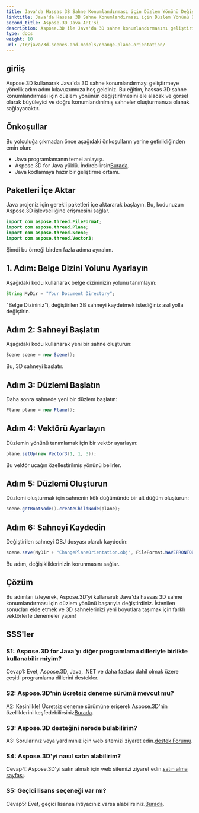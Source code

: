 ```yaml
---
title: Java'da Hassas 3B Sahne Konumlandırması için Düzlem Yönünü Değiştirme
linktitle: Java'da Hassas 3B Sahne Konumlandırması için Düzlem Yönünü Değiştirme
second_title: Aspose.3D Java API'si
description: Aspose.3D ile Java'da 3D sahne konumlandırmasını geliştirin. Hassasiyet için düzlem yönünü değiştirin. Büyüleyici bir görsel deneyim için hemen indirin.
type: docs
weight: 10
url: /tr/java/3d-scenes-and-models/change-plane-orientation/
---
```

## giriiş

Aspose.3D kullanarak Java'da 3D sahne konumlandırmayı geliştirmeye yönelik adım adım kılavuzumuza hoş geldiniz. Bu eğitim, hassas 3D sahne konumlandırması için düzlem yönünün değiştirilmesini ele alacak ve görsel olarak büyüleyici ve doğru konumlandırılmış sahneler oluşturmanıza olanak sağlayacaktır.

## Önkoşullar

Bu yolculuğa çıkmadan önce aşağıdaki önkoşulların yerine getirildiğinden emin olun:

- Java programlamanın temel anlayışı.
- Aspose.3D for Java yüklü. İndirebilirsin[Burada](https://releases.aspose.com/3d/java/).
- Java kodlamaya hazır bir geliştirme ortamı.

## Paketleri İçe Aktar

Java projeniz için gerekli paketleri içe aktararak başlayın. Bu, kodunuzun Aspose.3D işlevselliğine erişmesini sağlar. 

```java
import com.aspose.threed.FileFormat;
import com.aspose.threed.Plane;
import com.aspose.threed.Scene;
import com.aspose.threed.Vector3;
```

Şimdi bu örneği birden fazla adıma ayıralım.

## 1. Adım: Belge Dizini Yolunu Ayarlayın

Aşağıdaki kodu kullanarak belge dizininizin yolunu tanımlayın:

```java
String MyDir = "Your Document Directory";
```

"Belge Dizininiz"i, değiştirilen 3B sahneyi kaydetmek istediğiniz asıl yolla değiştirin.

## Adım 2: Sahneyi Başlatın

Aşağıdaki kodu kullanarak yeni bir sahne oluşturun:

```java
Scene scene = new Scene();
```

Bu, 3D sahneyi başlatır.

## Adım 3: Düzlemi Başlatın

Daha sonra sahnede yeni bir düzlem başlatın:

```java
Plane plane = new Plane();
```

## Adım 4: Vektörü Ayarlayın

Düzlemin yönünü tanımlamak için bir vektör ayarlayın:

```java
plane.setUp(new Vector3(1, 1, 3));
```

Bu vektör uçağın özelleştirilmiş yönünü belirler.

## Adım 5: Düzlemi Oluşturun

Düzlemi oluşturmak için sahnenin kök düğümünde bir alt düğüm oluşturun:

```java
scene.getRootNode().createChildNode(plane);
```

## Adım 6: Sahneyi Kaydedin

Değiştirilen sahneyi OBJ dosyası olarak kaydedin:

```java
scene.save(MyDir + "ChangePlaneOrientation.obj", FileFormat.WAVEFRONTOBJ);
```

Bu adım, değişikliklerinizin korunmasını sağlar.

## Çözüm

Bu adımları izleyerek, Aspose.3D'yi kullanarak Java'da hassas 3D sahne konumlandırması için düzlem yönünü başarıyla değiştirdiniz. İstenilen sonuçları elde etmek ve 3D sahnelerinizi yeni boyutlara taşımak için farklı vektörlerle denemeler yapın!


## SSS'ler

### S1: Aspose.3D for Java'yı diğer programlama dilleriyle birlikte kullanabilir miyim?

Cevap1: Evet, Aspose.3D, Java, .NET ve daha fazlası dahil olmak üzere çeşitli programlama dillerini destekler.

### S2: Aspose.3D'nin ücretsiz deneme sürümü mevcut mu?

 A2: Kesinlikle! Ücretsiz deneme sürümüne erişerek Aspose.3D'nin özelliklerini keşfedebilirsiniz[Burada](https://releases.aspose.com/).

### S3: Aspose.3D desteğini nerede bulabilirim?

 A3: Sorularınız veya yardımınız için web sitemizi ziyaret edin.[destek Forumu](https://forum.aspose.com/c/3d/18).

### S4: Aspose.3D'yi nasıl satın alabilirim?

 Cevap4: Aspose.3D'yi satın almak için web sitemizi ziyaret edin.[satın alma sayfası](https://purchase.aspose.com/buy).

### S5: Geçici lisans seçeneği var mı?

 Cevap5: Evet, geçici lisansa ihtiyacınız varsa alabilirsiniz.[Burada](https://purchase.aspose.com/temporary-license/).